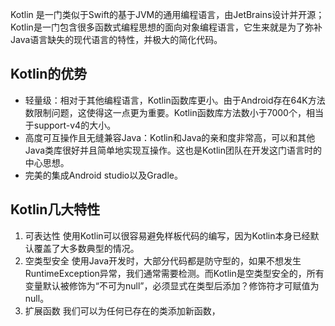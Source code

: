 Kotlin 是一门类似于Swift的基于JVM的通用编程语言，由JetBrains设计并开源；Kotlin是一门包含很多函数式编程思想的面向对象编程语言，它生来就是为了弥补Java语言缺失的现代语言的特性，并极大的简化代码。
## Kotlin的优势
* 轻量级：相对于其他编程语言，Kotlin函数库更小。由于Android存在64K方法数限制问题，这使得这一点更为重要。Kotlin函数库方法数小于7000个，相当于support-v4的大小。
* 高度可互操作且无缝兼容Java：Kotlin和Java的亲和度非常高，可以和其他Java类库很好并且简单地实现互操作。这也是Kotlin团队在开发这门语言时的中心思想。
* 完美的集成Android studio以及Gradle。
## Kotlin几大特性
1. 可表达性
使用Kotlin可以很容易避免样板代码的编写，因为Kotlin本身已经默认覆盖了大多数典型的情况。
2. 空类型安全
使用Java开发时，大部分代码都是防守型的，如果不想发生RuntimeException异常，我们通常需要检测。而Kotlin是空类型安全的，所有变量默认被修饰为“不可为null”，必须显式在类型后添加？修饰符才可赋值为null。  
3. 扩展函数
我们可以为任何已存在的类添加新函数，
